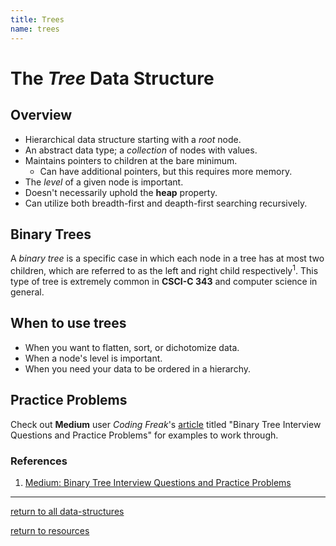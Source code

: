 ```yaml
---
title: Trees  
name: trees
---
```


# The _Tree_ Data Structure
## Overview
* Hierarchical data structure starting with a _root_ node.
* An abstract data type; a _collection_ of nodes with values.
* Maintains pointers to children at the bare minimum.
    * Can have additional pointers, but this requires more memory.
* The _level_ of a given node is important.
* Doesn't necessarily uphold the __heap__ property.
* Can utilize both breadth-first and deapth-first searching recursively.

## Binary Trees
A _binary tree_ is a specific case in which each node in a tree has at most two children, which are referred to as the
left and right child respectively<sup>1</sup>. This type of tree is extremely common in __CSCI-C 343__ and computer science in general.

## When to use trees
* When you want to flatten, sort, or dichotomize data.
* When a node's level is important.
* When you need your data to be ordered in a hierarchy.

## Practice Problems
Check out __Medium__ user _Coding Freak_'s [article](https://medium.com/@codingfreak/binary-tree-interview-questions-and-practice-problems-439df7e5ea1f)
titled "Binary Tree Interview Questions and Practice Problems" for examples to work through.

### References
1. [Medium: Binary Tree Interview Questions and Practice Problems](https://medium.com/@codingfreak/binary-tree-interview-questions-and-practice-problems-439df7e5ea1f)

---
[return to all data-structures](data-structures)

[return to resources](resources)
